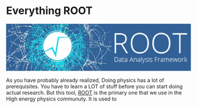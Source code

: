 # Everything ROOT

![ROOT banner](/img/ROOT_banner.png)

As you have probably already realized, Doing physics has a lot of prerequisites. You have to learn a LOT
of stuff before you can start doing actual research. But this tool, [ROOT](https://root.cern.ch/) is the primary one that
we use in the High energy physics communuty. It is used to 